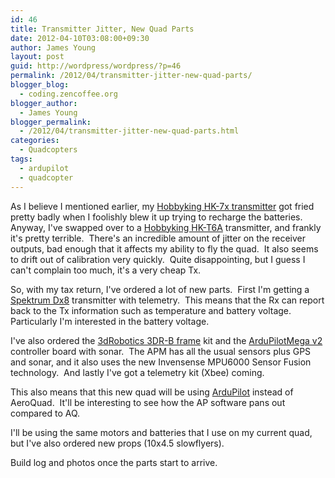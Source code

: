 ```yaml
---
id: 46
title: Transmitter Jitter, New Quad Parts
date: 2012-04-10T03:08:00+09:30
author: James Young
layout: post
guid: http://wordpress/wordpress/?p=46
permalink: /2012/04/transmitter-jitter-new-quad-parts/
blogger_blog:
  - coding.zencoffee.org
blogger_author:
  - James Young
blogger_permalink:
  - /2012/04/transmitter-jitter-new-quad-parts.html
categories:
  - Quadcopters
tags:
  - ardupilot
  - quadcopter
---
```

As I believe I mentioned earlier, my [Hobbyking HK-7x transmitter](http://www.hobbyking.com/hobbyking/store/uh_viewItem.asp?idProduct=10186) got fried pretty badly when I foolishly blew it up trying to recharge the batteries.  Anyway, I've swapped over to a [Hobbyking HK-T6A](http://www.hobbyking.com/hobbyking/store/__9042__Hobby_King_2_4Ghz_6Ch_Tx_Rx_V2_Mode_2_.html) transmitter, and frankly it's pretty terrible.  There's an incredible amount of jitter on the receiver outputs, bad enough that it affects my ability to fly the quad.  It also seems to drift out of calibration very quickly.  Quite disappointing, but I guess I can't complain too much, it's a very cheap Tx.

So, with my tax return, I've ordered a lot of new parts.  First I'm getting a [Spektrum Dx8](http://www.spektrumrc.com/Products/Default.aspx?ProdId=SPM8800) transmitter with telemetry.  This means that the Rx can report back to the Tx information such as temperature and battery voltage.  Particularly I'm interested in the battery voltage.

I've also ordered the [3dRobotics 3DR-B frame](http://store.diydrones.com/Arducopter_3DR_B_Frame_Kit_p/kt-ac3dr-01.htm) kit and the [ArduPilotMega v2](http://store.diydrones.com/APM_2_0_Kit_p/br-ardupilotmega-03.htm) controller board with sonar.  The APM has all the usual sensors plus GPS and sonar, and it also uses the new Invensense MPU6000 Sensor Fusion technology.  And lastly I've got a telemetry kit (Xbee) coming.

This also means that this new quad will be using [ArduPilot](http://diydrones.com/profiles/blog/show?id=705844%3ABlogPost%3A44814) instead of AeroQuad.  It'll be interesting to see how the AP software pans out compared to AQ.

I'll be using the same motors and batteries that I use on my current quad, but I've also ordered new props (10x4.5 slowflyers).

Build log and photos once the parts start to arrive.
